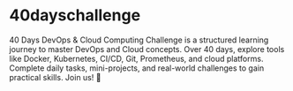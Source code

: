 # 40dayschallenge
40 Days DevOps &amp; Cloud Computing Challenge is a structured learning journey to master DevOps and Cloud concepts. Over 40 days, explore tools like Docker, Kubernetes, CI/CD, Git, Prometheus, and cloud platforms. Complete daily tasks, mini-projects, and real-world challenges to gain practical skills. Join us! 🚀
